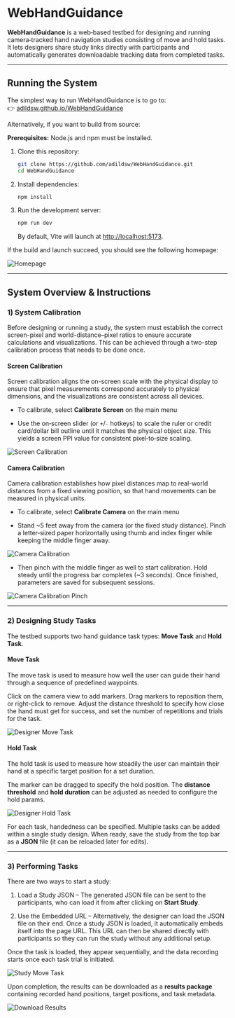 # WebHandGuidance

**WebHandGuidance** is a web‑based testbed for designing and running camera‑tracked hand navigation studies consisting of move and hold tasks. It lets designers share study links directly with participants and automatically generates downloadable tracking data from completed tasks.

---

## Running the System

The simplest way to run WebHandGuidance is to go to:  
👉 [adildsw.github.io/WebHandGuidance](https://adildsw.github.io/WebHandGuidance)

Alternatively, if you want to build from source:

**Prerequisites:** Node.js and npm must be installed.

1. Clone this repository:
   ```bash
   git clone https://github.com/adildsw/WebHandGuidance.git
   cd WebHandGuidance
   ```
2. Install dependencies:
   ```bash
   npm install
   ```
3. Run the development server:
   ```bash
   npm run dev
   ```
   By default, Vite will launch at [http://localhost:5173](http://localhost:5173).

If the build and launch succeed, you should see the following homepage:

![Homepage](./public/assets/homepage.jpeg)

---

## System Overview & Instructions

### 1) System Calibration

Before designing or running a study, the system must establish the correct screen-pixel and world-distance–pixel ratios to ensure accurate calculations and visualizations. This can be achieved through a two-step calibration process that needs to be done once.

#### Screen Calibration
Screen calibration aligns the on-screen scale with the physical display to ensure that pixel measurements correspond accurately to physical dimensions, and the visualizations are consistent across all devices.

- To calibrate, select **Calibrate Screen** on the main menu

- Use the on‑screen slider (or `+`/`-` hotkeys) to scale the ruler or credit card/dollar bill outline until it matches the physical object size. This yields a screen PPI value for consistent pixel‑to‑size scaling.

![Screen Calibration](./public/assets/screen_calibration.jpeg)

#### Camera Calibration
Camera calibration establishes how pixel distances map to real-world distances from a fixed viewing position, so that hand movements can be measured in physical units.

- To calibrate, select **Calibrate Camera** on the main menu

- Stand ~5 feet away from the camera (or the fixed study distance). Pinch a letter‑sized paper horizontally using thumb and index finger while keeping the middle finger away. 

![Camera Calibration](./public/assets/camera_calibration.jpeg)

- Then pinch with the middle finger as well to start calibration. Hold steady until the progress bar completes (~3 seconds). Once finished, parameters are saved for subsequent sessions.

![Camera Calibration Pinch](./public/assets/camera_calibration_pinch.jpeg)

---

### 2) Designing Study Tasks

The testbed supports two hand guidance task types: **Move Task** and **Hold Task**.

#### Move Task
The move task is used to measure how well the user can guide their hand through a sequence of predefined waypoints.

Click on the camera view to add markers. Drag markers to reposition them, or right-click to remove. Adjust the distance threshold to specify how close the hand must get for success, and set the number of repetitions and trials for the task.

![Designer Move Task](./public/assets/designer_move_task.jpeg)

#### Hold Task
The hold task is used to measure how steadily the user can maintain their hand at a specific target position for a set duration.

The marker can be dragged to specify the hold position. The **distance threshold** and **hold duration** can be adjusted as needed to configure the hold params.

![Designer Hold Task](./public/assets/designer_hold_task.jpeg)

For each task, handedness can be specified. Multiple tasks can be added within a single study design. When ready, save the study from the top bar as a **JSON** file (it can be reloaded later for edits).

---

### 3) Performing Tasks

There are two ways to start a study:

1. Load a Study JSON – The generated JSON file can be sent to the participants, who can load it from after clicking on **Start Study**.

2. Use the Embedded URL – Alternatively, the designer can load the JSON file on their end. Once a study JSON is loaded, it automatically embeds itself into the page URL. This URL can then be shared directly with participants so they can run the study without any additional setup.

Once the task is loaded, they appear sequentially, and the data recording starts once each task trial is initiated.

![Study Move Task](./public/assets/study_move.jpeg)

Upon completion, the results can be downloaded as a **results package** containing recorded hand positions, target positions, and task metadata.

![Download Results](./public/assets/download_page.jpeg)
